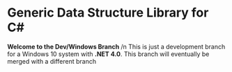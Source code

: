 # Generic Data Structure Library for C#
**Welcome to the Dev/Windows Branch** /n
This is just a development branch for a Windows 10 system with **.NET 4.0**. This branch will eventually be merged with a different branch

